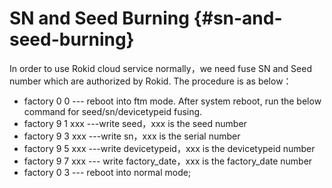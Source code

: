 # SN and Seed Burning {#sn-and-seed-burning}

In order to use Rokid cloud service normally，we need fuse SN and Seed number which are authorized by Rokid. The procedure is as below：

*   factory 0 0   --- reboot into ftm mode. After system reboot, run the below command for seed/sn/devicetypeid fusing.
*   factory 9 1 xxx   ---write seed，xxx is the seed number
*   factory 9 3 xxx  ---write sn，xxx is the serial number
*   factory 9 5 xxx  ---write devicetypeid，xxx is the devicetypeid number
*   factory 9 7 xxx  --- write factory_date，xxx is the factory_date number
*   factory 0 3 --- reboot into normal mode;